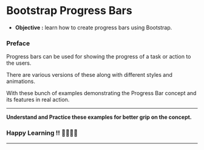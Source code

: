 # Bootstrap Progress Bars
- **Objective :** learn how to create progress bars using Bootstrap.

### Preface
Progress bars can be used for showing the progress of a task or action to the users.

There are various versions of these along with different styles and animations.

With these bunch of examples demonstrating the Progress Bar concept and its features in real action.

---
**Understand and Practice these examples for better grip on the concept.**

### Happy Learning !! 👍🏻✌🏻

---
